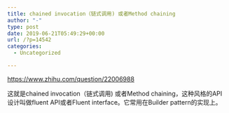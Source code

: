 ```yaml
---
title: chained invocation（链式调用) 或者Method chaining
author: "-"
type: post
date: 2019-06-21T05:49:29+00:00
url: /?p=14542
categories:
  - Uncategorized

---
```

https://www.zhihu.com/question/22006988
  
这就是chained invocation（链式调用) 或者Method chaining，这种风格的API设计叫做fluent API或者Fluent interface。它常用在Builder pattern的实现上。